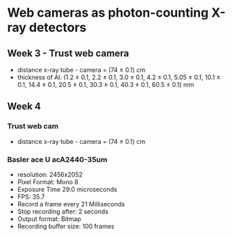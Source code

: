 # Web cameras as photon-counting X-ray detectors

## Week 3 - Trust web camera
- distance x-ray tube - camera = (74 $\pm$ 0.1) cm
- thickness of Al: (1.2 $\pm$ 0.1, 2.2 $\pm$ 0.1, 3.0 $\pm$ 0.1, 4.2 $\pm$ 0.1, 5.05 $\pm$ 0.1, 10.1 $\pm$ 0.1, 14.4 $\pm$ 0.1, 20.5 $\pm$ 0.1, 30.3 $\pm$ 0.1, 40.3 $\pm$ 0.1, 60.5 $\pm$ 0.1) mm

## Week 4

### Trust web cam
- distance x-ray tube - camera = (74 $\pm$ 0.1) cm

### Basler ace U acA2440-35um
- resolution: 2456x2052
- Pixel Format: Mono 8
- Exposure Time 29.0 microseconds
- FPS: 35.7
- Record a frame every 21 Milliseconds
- Stop recording after: 2 seconds
- Output format: Bitmap
- Recording buffer size: 100 frames
